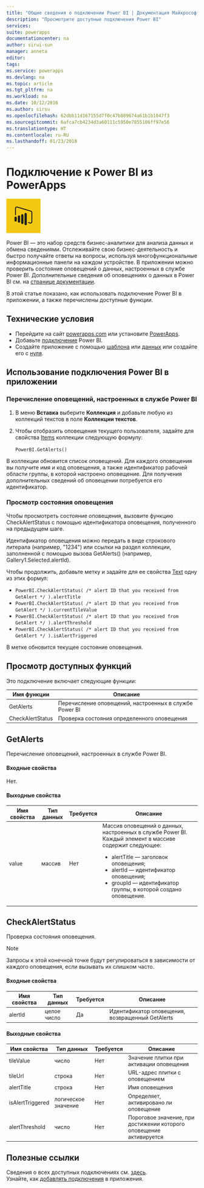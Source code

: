 ```yaml
---
title: "Общие сведения о подключении Power BI | Документация Майкрософт"
description: "Просмотрите доступные подключения Power BI"
services: 
suite: powerapps
documentationcenter: na
author: sirui-sun
manager: anneta
editor: 
tags: 
ms.service: powerapps
ms.devlang: na
ms.topic: article
ms.tgt_pltfrm: na
ms.workload: na
ms.date: 10/12/2016
ms.author: sirsu
ms.openlocfilehash: 62dbb11d167155d7f0c47b889674a61b1b1047f3
ms.sourcegitcommit: 6afca7cb4234d3a60111c5950e7855106ff97e56
ms.translationtype: HT
ms.contentlocale: ru-RU
ms.lasthandoff: 01/23/2018
---
```

# <a name="connect-to-power-bi-from-powerapps"></a>Подключение к Power BI из PowerApps
![Power BI](./media/connection-powerbi/powerbiicon.png)

Power BI — это набор средств бизнес-аналитики для анализа данных и обмена сведениями. Отслеживайте свою бизнес-деятельность и быстро получайте ответы на вопросы, используя многофункциональные информационные панели на каждом устройстве. В приложении можно проверить состояние оповещений о данных, настроенных в службе Power BI. Дополнительные сведения об оповещениях о данных в Power BI см. на [странице документации](https://powerbi.microsoft.com/documentation/powerbi-service-set-data-alerts/).

В этой статье показано, как использовать подключение Power BI в приложении, а также перечислены доступные функции.

## <a name="prerequisites"></a>Технические условия
* Перейдите на сайт [powerapps.com](https://powerapps.com) или установите [PowerApps](http://aka.ms/powerappsinstall).
* Добавьте [подключение](https://powerapps.microsoft.com/tutorials/add-manage-connections/) Power BI.
* Создайте приложение с помощью [шаблона](https://powerapps.microsoft.com/tutorials/get-started-test-drive/) или [данных](https://powerapps.microsoft.com/tutorials/get-started-create-from-data/) или создайте его с [нуля](https://powerapps.microsoft.com/tutorials/get-started-create-from-blank/).

## <a name="use-the-power-bi-connection-in-your-app"></a>Использование подключения Power BI в приложении
### <a name="list-the-alerts-that-youve-set-up-in-the-power-bi-service"></a>Перечисление оповещений, настроенных в службе Power BI
1. В меню **Вставка** выберите **Коллекция** и добавьте любую из коллекций текстов в поле **Коллекции текстов**.
2. Чтобы отобразить оповещения текущего пользователя, задайте для свойства [Items](../controls/properties-core.md) коллекции следующую формулу:
   
   `PowerBI.GetAlerts()`

В коллекции обновится список оповещений. Для каждого оповещения вы получите имя и код оповещения, а также идентификатор рабочей области группы, в которой настроено оповещение. Для получения дополнительных сведений об оповещении потребуется его идентификатор.

### <a name="view-the-status-of-an-alert"></a>Просмотр состояния оповещения
Чтобы просмотреть состояние оповещения, вызовите функцию CheckAlertStatus с помощью идентификатора оповещения, полученного на предыдущем шаге.

Идентификатор оповещения можно передать в виде строкового литерала (например, "1234") или ссылки на раздел коллекции, заполненной с помощью вызова GetAlerts() (например, Gallery1.Selected.alertId).

Чтобы продолжить, добавьте метку и задайте для ее свойства [Text](../controls/properties-core.md) одну из этих формул:

* `PowerBI.CheckAlertStatus( /* alert ID that you received from GetAlert */ ).alertTitle`
* `PowerBI.CheckAlertStatus( /* alert ID that you received from GetAlert */ ).currentTileValue`
* `PowerBI.CheckAlertStatus( /* alert ID that you received from GetAlert */ ).alertThreshold`
* `PowerBI.CheckAlertStatus( /* alert ID that you received from GetAlert */ ).isAlertTriggered`

В метке обновится текущее состояние оповещения.

## <a name="view-the-available-functions"></a>Просмотр доступных функций
Это подключение включает следующие функции:

| Имя функции | Описание |
| --- | --- |
| GetAlerts |Перечисление оповещений, настроенных в службе Power BI |
| CheckAlertStatus |Проверка состояния определенного оповещения |

## <a name="getalerts"></a>GetAlerts
Перечисление оповещений, настроенных в службе Power BI.

#### <a name="input-properties"></a>Входные свойства
Нет.

#### <a name="output-properties"></a>Выходные свойства
| Имя свойства | Тип данных | Требуется | Описание |
| --- | --- | --- | --- |
| value |массив |Нет |Массив оповещений о данных, настроенных в службе Power BI. Каждый элемент в массиве содержит следующее: <ul><li>alertTitle — заголовок оповещения;</li><li>alertId — идентификатор оповещения;</li><li>groupId — идентификатор группы, в которой создано оповещение.</li></ul> |

## <a name="checkalertstatus"></a>CheckAlertStatus
Проверка состояния оповещения.

> [!NOTE]
> Запросы к этой конечной точке будут регулироваться в зависимости от каждого оповещения, если вызывать их слишком часто.

#### <a name="input-properties"></a>Входные свойства
| Имя свойства | Тип данных | Требуется | Описание |
| --- | --- | --- | --- |
| alertId |целое число |Да |Идентификатор оповещения, возвращенный GetAlerts |

#### <a name="output-properties"></a>Выходные свойства
| Имя свойства | Тип данных | Требуется | Описание |
| --- | --- | --- | --- |
| tileValue |число |Нет |Значение плитки при активации оповещения |
| tileUrl |строка |Нет |URL-адрес плитки с оповещением |
| alertTitle |строка |Нет |Имя оповещения |
| isAlertTriggered |логическое значение |Нет |Определяет, активировано ли оповещение |
| alertThreshold |число |Нет |Пороговое значение, при достижении которого оповещение активируется |

## <a name="helpful-links"></a>Полезные ссылки
Сведения о всех доступных подключениях см. [здесь](../connections-list.md).  
Узнайте, как [добавлять подключения](../add-manage-connections.md) в приложения.

